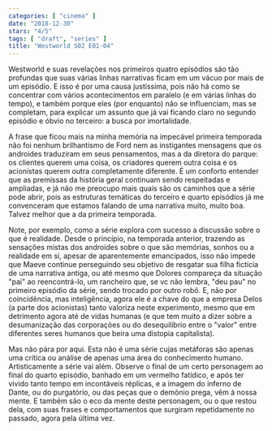 ```yaml
---
categories: [ "cinema" ]
date: "2018-12-30"
stars: "4/5"
tags: [ "draft", "series" ]
title: "Westworld S02 E01-04"
---
```

Westworld e suas revelações nos primeiros quatro episódios são tão
profundas que suas várias linhas narrativas ficam em um vácuo por mais
de um episódio. E isso é por uma causa justíssima, pois não há como
se concentrar com vários acontecimentos em paralelo (e em várias linhas
do tempo), e também porque eles (por enquanto) não se influenciam,
mas se completam, para explicar um assunto que já vai ficando claro no
segundo episódio e óbvio no terceiro: a busca por imortalidade.

A frase que ficou mais na minha memória na impecável primeira temporada
não foi nenhum brilhantismo de Ford nem as instigantes mensagens que os
androides traduziram em seus pensamentos, mas a da diretora do parque: os
clientes querem uma coisa, os criadores querem outra coisa e os acionistas
querem outra completamente diferente. É um conforto entender que as
premissas da história geral continuam sendo respeitadas e ampliadas,
e já não me preocupo mais quais são os caminhos que a série pode
abrir, pois as estruturas temáticas do terceiro e quarto episódios
já me convenceram que estamos falando de uma narrativa muito, muito
boa. Talvez melhor que a da primeira temporada.

Note, por exemplo, como a série explora com sucesso a discussão sobre o
que é realidade. Desde o princípio, na temporada anterior, trazendo as
sensações mistas dos androides sobre o que são memórias, sonhos ou a
realidade em si, apesar de aparentemente emancipados, isso não impede que
Maeve continue perseguindo seu objetivo de resgatar sua filha fictícia de
uma narrativa antiga, ou até mesmo que Dolores compareça da situação
"pai" ao reencontrá-lo, um rancheiro que, se vc não lembra, "deu pau" no
primeiro episódio da série, sendo trocado por outro robô. E, não por
coincidência, mas inteligência, agora ele é a chave do que a empresa
Delos (a parte dos acionistas) tanto valoriza neste experimento, mesmo que
em detrimento agora até de vidas humanas (e que tem muito a dizer sobre
a desumanização das corporações ou do desequilíbrio entre o "valor"
entre diferentes seres humanos que beira uma distopia capitalista).

Mas não pára por aqui. Esta não é uma série cujas metáforas são
apenas uma crítica ou análise de apenas uma área do conhecimento
humano. Artisticamente a série vai além. Observe o final de um certo
personagem ao final do quarto episódio, banhado em um vermelho fatídico,
e após ter vivido tanto tempo em incontáveis réplicas, e a imagem do
inferno de Dante, ou do purgatório, ou das peças que o demônio prega,
vêm à nossa mente. E também são o eco da mente deste personagem,
ou o que restou dela, com suas frases e comportamentos que surgiram
repetidamente no passado, agora pela última vez.
